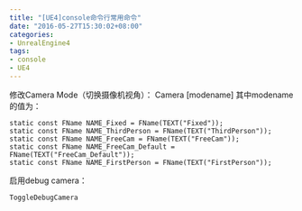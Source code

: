 ```yaml
---
title: "[UE4]console命令行常用命令"
date: "2016-05-27T15:30:02+08:00"
categories:
- UnrealEngine4
tags:
- console
- UE4
---
```


修改Camera Mode（切换摄像机视角）：
Camera [modename]
其中modename的值为：

    static const FName NAME_Fixed = FName(TEXT("Fixed"));
    static const FName NAME_ThirdPerson = FName(TEXT("ThirdPerson"));
    static const FName NAME_FreeCam = FName(TEXT("FreeCam"));
    static const FName NAME_FreeCam_Default = FName(TEXT("FreeCam_Default"));
    static const FName NAME_FirstPerson = FName(TEXT("FirstPerson"));


启用debug camera：

    ToggleDebugCamera